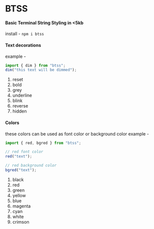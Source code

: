 # BTSS

#### Basic Terminal String Styling in <5kb

install - `npm i btss`

#### Text decorations

example -

```js
import { dim } from "btss";
dim("this text will be dimmed");
```
1. reset
1. bold
1. grey
1. underline
1. blink
1. reverse
1. hidden

#### Colors

these colors can be used as font color or background color
example -

```js
import { red, bgred } from "btss";

// red font color
red("text");

// red background color
bgred("text");
```
1.  black
1.  red
1.  green
1.  yellow
1.  blue
1.  magenta
1.  cyan
1.  white
1.  crimson
